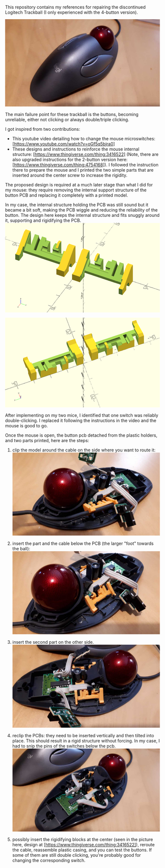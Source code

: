 This repository contains my references for repairing the discontinued Logitech Trackball (I only experienced with the 4-button version).

![Logitech Trackman](images/trackman_0.jpg)

The main failure point for these trackball is the buttons, becoming unreliable, either not clicking or always double/triple clicking. 

I got inspired from two contributions:
 * This youtube video detailing how to change the mouse microswitches: [https://www.youtube.com/watch?v=oGf5q5bjra0]
 * These designs and instructions to reinforce the mouse internal structure: [https://www.thingiverse.com/thing:3416522] (Note, there are also upgraded instructions for the 2-button version here: [https://www.thingiverse.com/thing:4754168]). I followed the instruction there to prepare the mouse and I printed the two simple parts that are inserted around the center screw to increase the rigidity.

The proposed design is required at a much later stage than what I did for my mouse: they require removing the internal support structure of the button PCB and replacing it completely with a 
printed model.

In my case, the internal structure holding the PCB was still sound but it became a bit soft, making the PCB wiggle and reducing the reliability of the button. The design here keeps the internal structure
and fits snuggly around it, supporting and rigidifying the PCB. 
![Design 1](images/design_1.png)

![Design 2](images/design_2.png)

After implementing on my two mice, I identified that one switch was reliably double-clicking. I replaced it following the instructions in the video and the mouse is good to go. 

Once the mouse is open, the button pcb detached from the plastic holders, and two parts printed, here are the steps:
1) clip the model around the cable on the side where you want to route it:
![Repair Step 1](images/trackman_1.jpg)

2) insert the part and the cable below the PCB (the larger "foot" towards the ball):
![Repair Step 2](images/trackman_2.jpg)

3) insert the second part on the other side.
![Repair Step 3](images/trackman_3.jpg)

4) reclip the PCBs: they need to be inserted vertically and then tilted into place. This should result in a rigid structure without forcing. In my case, I had to snip the pins of the switches below the pcb. 
![Repair Step 4](images/trackman_4.jpg)

5) possibly insert the rigidifying blocks at the center (seen in the picture here, design at [https://www.thingiverse.com/thing:3416522]), reroute the cable, reassemble plastic casing, and you can test the buttons. If some of them are still double clicking, you're probably good for changing the corresponding switch.  
